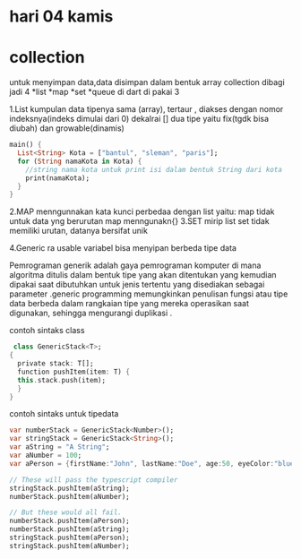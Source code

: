 # hari  04 kamis 

# collection 
untuk menyimpan data,data disimpan dalam bentuk array 
collection dibagi jadi 4 
    *list 
    *map 
    *set 
    *queue
di dart di pakai 3

1.List
kumpulan data tipenya sama (array), tertaur , diakses dengan nomor indeksnya(indeks dimulai dari 0) 
dekalrai [] 
dua tipe yaitu fix(tgdk bisa diubah) dan growable(dinamis)

```dart
main() {
  List<String> Kota = ["bantul", "sleman", "paris"];
  for (String namaKota in Kota) {
    //string nama kota untuk print isi dalam bentuk String dari kota
    print(namaKota);
  }
}
```

2.MAP 
menngunnakan kata kunci 
perbedaa dengan list yaitu: map tidak untuk  data yng berurutan
map menngunakn{}
3.SET mirip list set tidak memiliki urutan, datanya bersifat unik


4.Generic
ra usable variabel
bisa menyipan berbeda tipe data

Pemrograman generik  adalah gaya  pemrograman komputer  di mana  algoritma  ditulis dalam bentuk  tipe yang  akan ditentukan yang kemudian  dipakai  saat dibutuhkan untuk jenis tertentu yang disediakan sebagai  parameter .generic programming memungkinkan penulisan fungsi  atau  tipe  data berbeda dalam rangkaian tipe yang mereka operasikan saat digunakan, sehingga mengurangi  duplikasi .


contoh sintaks class
```dart
 class GenericStack<T>;
{
  private stack: T[]; 
  function pushItem(item: T) { 
  this.stack.push(item); 
  }
}
```
contoh sintaks untuk tipedata
```dart
var numberStack = GenericStack<Number>(); 
var stringStack = GenericStack<String>(); 
var aString = "A String"; 
var aNumber = 100; 
var aPerson = {firstName:"John", lastName:"Doe", age:50, eyeColor:"blue"};

// These will pass the typescript compiler
stringStack.pushItem(aString); 
numberStack.pushItem(aNumber);

// But these would all fail.
numberStack.pushItem(aPerson);
numberStack.pushItem(aString);
stringStack.pushItem(aPerson);
stringStack.pushItem(aNumber);
```